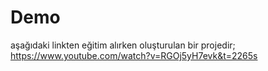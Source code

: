 # Demo

aşağıdaki linkten eğitim alırken oluşturulan bir projedir;
https://www.youtube.com/watch?v=RGOj5yH7evk&t=2265s
